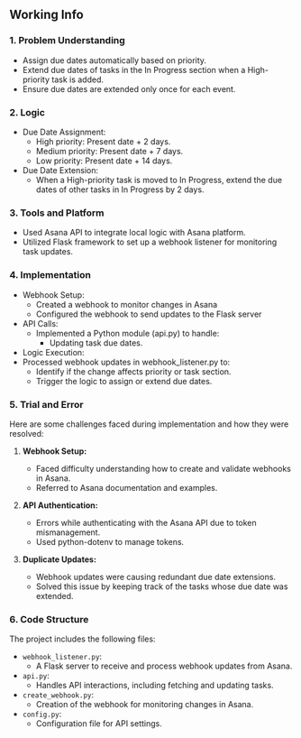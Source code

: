 ## Working Info

### 1. Problem Understanding
   - Assign due dates automatically based on priority.
   - Extend due dates of tasks in the In Progress section when a High-priority task is added.
   - Ensure due dates are extended only once for each event.


### 2. Logic
  - Due Date Assignment:
    - High priority: Present date + 2 days.
    - Medium priority: Present date + 7 days.
    - Low priority: Present date + 14 days.
  - Due Date Extension:
    - When a High-priority task is moved to In Progress, extend the due dates of other tasks in In Progress by 2 days.

### 3. Tools and Platform
  - Used Asana API to integrate local logic with Asana platform.
  - Utilized Flask framework to set up a webhook listener for monitoring task updates.

### 4. Implementation
- Webhook Setup:
  - Created a webhook to monitor changes in Asana
  - Configured the webhook to send updates to the Flask server
- API Calls:
  - Implemented a Python module (api.py) to handle:
    - Updating task due dates.
- Logic Execution:
- Processed webhook updates in webhook_listener.py to:
  - Identify if the change affects priority or task section.
  - Trigger the logic to assign or extend due dates.


### 5. Trial and Error
Here are some challenges faced during implementation and how they were resolved:
1. **Webhook Setup:**
   - Faced difficulty understanding how to create and validate webhooks in Asana.
   - Referred to Asana documentation and examples.
  
2. **API Authentication:**
   - Errors while authenticating with the Asana API due to token mismanagement.
   - Used python-dotenv to manage tokens.

3. **Duplicate Updates:**
   - Webhook updates were causing redundant due date extensions.
   - Solved this issue by keeping track of the tasks whose due date was extended.

### 6. Code Structure

The project includes the following files:
- `webhook_listener.py`:
  - A Flask server to receive and process webhook updates from Asana. 
- `api.py`:
  - Handles API interactions, including fetching and updating tasks.
- `create_webhook.py`:
  - Creation of the webhook for monitoring changes in Asana.
- `config.py`:
  - Configuration file for API settings.
